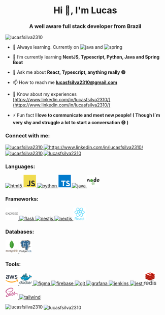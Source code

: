 <h1 align="center">Hi 👋, I'm Lucas</h1>
<h3 align="center">A well aware  full stack developer from Brazil</h3>

<p align="left"> <img src="https://komarev.com/ghpvc/?username=lucasfsilva2310&label=Profile%20views&color=0e75b6&style=flat" alt="lucasfsilva2310" /> </p>

- 🌱 Always learning. Currently on  <img src="https://www.vectorlogo.zone/logos/java/java-horizontal.svg" alt="java" width="80" height="40"/> and  <img src="https://www.vectorlogo.zone/logos/springio/springio-ar21.svg" alt="spring" width="80" height="40"/>

- 🌱 I’m currently learning **NextJS, Typescript, Python, Java and Spring Boot**

- 💬 Ask me about **React, Typescript, anything really 😄**

- 📫 How to reach me **lucasfsilva2310@gmail.com**

- 📄 Know about my experiences [https://www.linkedin.com/in/lucasfsilva2310/](https://www.linkedin.com/in/lucasfsilva2310/)

- ⚡ Fun fact **I love to communicate and meet new people! ( Though I´m very shy and struggle a lot to start a conversation 😅 )**

<h3 align="left">Connect with me:</h3>
  <p align="left">
    <a href="https://dev.to/lucasfsilva2310" target="blank">
      <img align="center" src="https://raw.githubusercontent.com/rahuldkjain/github-profile-readme-generator/master/src/images/icons/Social/devto.svg" alt="lucasfsilva2310" height="30" width="40" />
    </a>
    <a href="https://linkedin.com/in/https://www.linkedin.com/in/lucasfsilva2310/" target="blank">
      <img align="center" src="https://raw.githubusercontent.com/rahuldkjain/github-profile-readme-generator/master/src/images/icons/Social/linked-in-alt.svg" alt="https://www.linkedin.com/in/lucasfsilva2310/" height="30" width="40" />        </a>
    <a href="https://instagram.com/lucasfsilva2310" target="blank">
      <img align="center" src="https://raw.githubusercontent.com/rahuldkjain/github-profile-readme-generator/master/src/images/icons/Social/instagram.svg" alt="lucasfsilva2310" height="30" width="40" />
    </a>
    <a href="https://www.leetcode.com/lucasfsilva2310" target="blank">
      <img align="center" src="https://raw.githubusercontent.com/rahuldkjain/github-profile-readme-generator/master/src/images/icons/Social/leet-code.svg" alt="lucasfsilva2310" height="30" width="40" />
    </a>
</p>

  <h3 align="left">Languages:</h3>
    <p align="left">
        <a href="https://www.w3.org/html/" target="_blank" rel="noreferrer"> 
          <img src="https://www.vectorlogo.zone/logos/w3_html5/w3_html5-ar21.svg" alt="html5" width="80" height="40"/> 
        </a> 
        <a href="https://developer.mozilla.org/en-US/docs/Web/JavaScript" target="_blank" rel="noreferrer">
          <img src="https://raw.githubusercontent.com/devicons/devicon/master/icons/javascript/javascript-original.svg" alt="javascript" width="40" height="40"/>
        </a>
        <a href="https://www.python.org" target="_blank" rel="noreferrer"> 
          <img src="https://www.vectorlogo.zone/logos/python/python-horizontal.svg" alt="python" width="90" height="40"/> 
        </a>
        <a href="https://www.typescriptlang.org/" target="_blank" rel="noreferrer"> 
          <img src="https://raw.githubusercontent.com/devicons/devicon/master/icons/typescript/typescript-original.svg" alt="typescript" width="40" height="40"/> 
        </a> 
        <a href="https://www.java.com/" target="_blank" rel="noreferrer"> 
          <img src="https://www.vectorlogo.zone/logos/java/java-horizontal.svg" alt="java" width="90" height="40"/> 
        </a>
        <a href="https://nodejs.org" target="_blank" rel="noreferrer"> 
          <img src="https://raw.githubusercontent.com/devicons/devicon/master/icons/nodejs/nodejs-original-wordmark.svg" alt="nodejs" width="40" height="40"/> 
        </a> 
    </p>
    <h3 align="left">Frameworks:</h3>
    <p align="left">
      <a href="https://expressjs.com" target="_blank" rel="noreferrer"> 
        <img src="https://raw.githubusercontent.com/devicons/devicon/master/icons/express/express-original-wordmark.svg" alt="express" width="40" height="40"/> 
      </a>
      <a href="https://flask.palletsprojects.com/" target="_blank" rel="noreferrer"> 
        <img src="https://www.vectorlogo.zone/logos/pocoo_flask/pocoo_flask-icon.svg" alt="flask" width="40" height="40"/> 
      </a>
      <a href="https://nestjs.com/" target="_blank" rel="noreferrer"> 
        <img src="https://www.vectorlogo.zone/logos/nestjs/nestjs-ar21.svg" alt="nestjs" width="80" height="40"/> 
      </a> 
      <a href="https://nextjs.org/" target="_blank" rel="noreferrer"> 
        <img src="https://cdn.worldvectorlogo.com/logos/nextjs-2.svg" alt="nextjs" width="40" height="40"/> 
      </a>
      <a href="https://reactjs.org/" target="_blank" rel="noreferrer"> 
        <img src="https://raw.githubusercontent.com/devicons/devicon/master/icons/react/react-original-wordmark.svg" alt="react" width="40" height="40"/> 
      </a>
    </p>
    <h3 align="left">Databases:</h3>
    <p align="left">
      <a href="https://www.mongodb.com/" target="_blank" rel="noreferrer"> 
        <img src="https://raw.githubusercontent.com/devicons/devicon/master/icons/mongodb/mongodb-original-wordmark.svg" alt="mongodb" width="40" height="40"/> 
      </a> 
      <a href="https://www.postgresql.org" target="_blank" rel="noreferrer"> 
        <img src="https://raw.githubusercontent.com/devicons/devicon/master/icons/postgresql/postgresql-original-wordmark.svg" alt="postgresql" width="40" height="40"/> 
      </a> 
    </p>

<h3 align="left">Tools:</h3>
<p align="left"> 
  
  <a href="https://aws.amazon.com" target="_blank" rel="noreferrer"> 
  <img src="https://raw.githubusercontent.com/devicons/devicon/master/icons/amazonwebservices/amazonwebservices-original-wordmark.svg" alt="aws" width="40" height="40"/>
  </a>
  
  <a href="https://www.docker.com/" target="_blank" rel="noreferrer">
  <img src="https://raw.githubusercontent.com/devicons/devicon/master/icons/docker/docker-original-wordmark.svg" alt="docker" width="40" height="40"/>
  </a>
  
  <a href="https://www.figma.com/" target="_blank" rel="noreferrer"> 
  <img src="https://www.vectorlogo.zone/logos/figma/figma-ar21.svg" alt="figma" width="90" height="40"/> 
  </a> 
  
  <a href="https://firebase.google.com/" target="_blank" rel="noreferrer"> 
  <img src="https://www.vectorlogo.zone/logos/firebase/firebase-ar21.svg" alt="firebase" width="90" height="40"/> 
  </a> 
  
  <a href="https://git-scm.com/" target="_blank" rel="noreferrer"> 
  <img src="https://www.vectorlogo.zone/logos/git-scm/git-scm-icon.svg" alt="git" width="40" height="40"/> 
  </a> 
  
  <a href="https://grafana.com" target="_blank" rel="noreferrer"> 
  <img src="https://www.vectorlogo.zone/logos/grafana/grafana-ar21.svg" alt="grafana" width="90" height="40"/> 
  </a> 
  
  <a href="https://www.jenkins.io" target="_blank" rel="noreferrer"> 
  <img src="https://www.vectorlogo.zone/logos/jenkins/jenkins-ar21.svg" alt="jenkins" width="90" height="40"/> 
  </a> 
  
  <a href="https://jestjs.io" target="_blank" rel="noreferrer"> 
  <img src="https://www.vectorlogo.zone/logos/jestjsio/jestjsio-ar21.svg" alt="jest" width="90" height="40"/> 
  </a> 
  
  <a href="https://redis.io" target="_blank" rel="noreferrer"> 
  <img src="https://raw.githubusercontent.com/devicons/devicon/master/icons/redis/redis-original-wordmark.svg" alt="redis" width="40" height="40"/> 
  </a> 
  
  <a href="https://sass-lang.com" target="_blank" rel="noreferrer"> 
  <img src="https://raw.githubusercontent.com/devicons/devicon/master/icons/sass/sass-original.svg" alt="sass" width="40" height="40"/> 
  </a> 
  
  <a href="https://tailwindcss.com/" target="_blank" rel="noreferrer"> 
  <img src="https://www.vectorlogo.zone/logos/tailwindcss/tailwindcss-ar21.svg" alt="tailwind" width="90" height="40"/> 
  </a> 
  
  </p>


<p><img align="left" src="https://github-readme-stats.vercel.app/api/top-langs?username=lucasfsilva2310&show_icons=true&locale=en&layout=compact" alt="lucasfsilva2310" /></p>

<p>&nbsp;<img align="center" src="https://github-readme-stats.vercel.app/api?username=lucasfsilva2310&show_icons=true&locale=en" alt="lucasfsilva2310" /></p>

<!-- Trophies <p align="left"> <a href="https://github.com/ryo-ma/github-profile-trophy"><img src="https://github-profile-trophy.vercel.app/?username=lucasfsilva2310" alt="lucasfsilva2310" /></a> </p>

